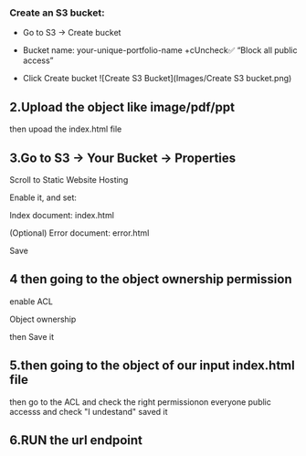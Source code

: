 ### Create an S3 bucket:
+ Go to S3 → Create bucket
+ Bucket name: your-unique-portfolio-name
+cUncheck✅ “Block all public access”

+ Click Create bucket
![Create S3 Bucket](Images/Create S3 bucket.png)

## 2.Upload the  object like image/pdf/ppt
then upoad the index.html file

## 3.Go to S3 → Your Bucket → Properties

Scroll to Static Website Hosting

Enable it, and set:

Index document: index.html

(Optional) Error document: error.html

Save

## 4 then going to the object ownership permission

enable ACL

Object ownership

then Save it

## 5.then going to the object of our input index.html file 
then go to the ACL and check the right permissionon everyone public accesss
and check "I undestand"
saved it

## 6.RUN the url endpoint
